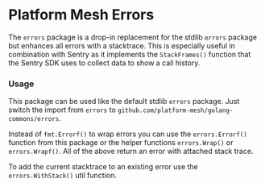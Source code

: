 # Platform Mesh Errors

The `errors` package is a drop-in replacement for the stdlib `errors` package but enhances
all errors with a stacktrace. This is especially useful in combination with Sentry as it implements
the `StackFrames()` function that the Sentry SDK uses to collect data to show a call history. 

### Usage

This package can be used like the default stdlib `errors` package. Just switch the import from
`errors` to `github.com/platform-mesh/golang-commons/errors`.

Instead of `fmt.Errorf()` to wrap errors you can use the `errors.Errorf()` function from this package
or the helper functions `errors.Wrap()` or `errors.Wrapf()`.
All of the above return an error with attached stack trace.

To add the current stacktrace to an existing error use the `errors.WithStack()` util function.
